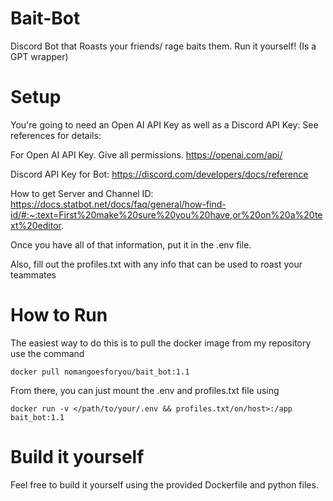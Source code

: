 # Bait-Bot
Discord Bot that Roasts your friends/ rage baits them. Run it yourself! (Is a GPT wrapper)


# **Setup**

You're going to need an Open AI API Key as well as a Discord API Key: See references for details:

For Open AI API Key. Give all permissions.
https://openai.com/api/ 

Discord API Key for Bot:
https://discord.com/developers/docs/reference

How to get Server and Channel ID:
https://docs.statbot.net/docs/faq/general/how-find-id/#:~:text=First%20make%20sure%20you%20have,or%20on%20a%20text%20editor.

Once you have all of that information, put it in the .env file.

Also, fill out the profiles.txt with any info that can be used to roast your teammates

# **How to Run**
The easiest way to do this is to pull the docker image from my repository use the command 


```
docker pull nomangoesforyou/bait_bot:1.1
````



From there, you can just mount the .env and profiles.txt file using



```
docker run -v </path/to/your/.env && profiles.txt/on/host>:/app bait_bot:1.1
```

# **Build it yourself**

Feel free to build it yourself using the provided Dockerfile and python files. 


